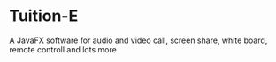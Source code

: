 # Tuition-E
A JavaFX software for audio and video call, screen share, white board, remote controll and lots more
